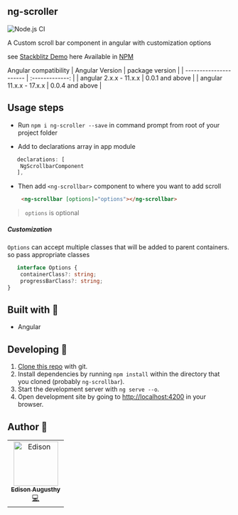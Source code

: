 ## ng-scroller
![Node.js CI](https://github.com/edisonaugusthy/ng-scrollbar/workflows/Node.js%20CI/badge.svg)

 A Custom scroll bar component in angular with customization options

 see [Stackblitz Demo](https://ng-scroller.stackblitz.io/) here
 Available in  [NPM](https://www.npmjs.com/package/ng-scroller)

Angular compatibility
| Angular Version        | package version |
| ---------------------- | :-------------: |
| angular 2.x.x - 11.x.x | 0.0.1 and above |
| angular 11.x.x - 17.x.x | 0.0.4 and above |

## Usage steps
 - Run `npm i ng-scroller --save` in command prompt from root of your project folder

 - Add to declarations array in app module

  ```ts
     declarations: [
      NgScrollbarComponent
     ],
 ```

- Then add `<ng-scrollbar>` component to where you want to add scroll
    ```html
     <ng-scrollbar [options]="options"></ng-scrollbar>
   ```

> `options` is optional

##### Customization

 `Options` can accept multiple classes that will be added to parent containers. so pass appropriate classes
```ts
   interface Options {
    containerClass?: string;
    progressBarClass?: string;
}
  ```


## Built with 🔧

* Angular

## Developing 👷

1. [Clone this repo](https://github.com/edisonaugusthy/ng-scrollbar.git) with git.
1. Install dependencies by running `npm install` within the directory that you cloned (probably `ng-scrollbar`).
1. Start the development server with `ng serve --o`.
1. Open development site by going to [http://localhost:4200](http://localhost:4200) in your browser.

## Author 🔮

<table>
  <tr>
    <td align="center"><a href="https://github.com/edisonaugusthy"><img src="https://github.com/edisonaugusthy.png?size=100" width="100px;" alt="Edison"/><br /><sub><b>Edison Augusthy</b></sub></a><br /><a href="https://github.com/edisonaugusthy/ng-scrollbar/commits?author=edisonaugusthy" title="Edison">💻</a></td>

  </tr>

</table>
